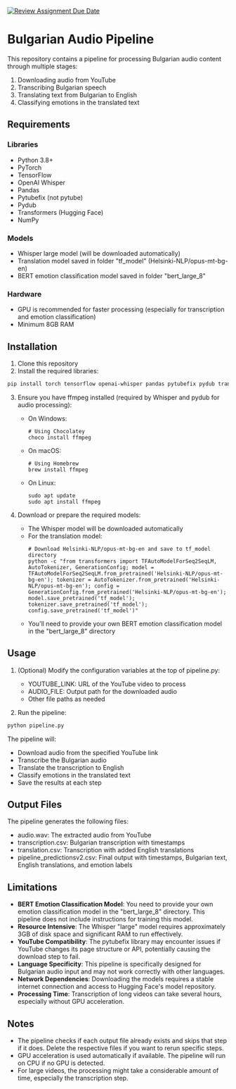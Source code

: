 [![Review Assignment Due Date](https://classroom.github.com/assets/deadline-readme-button-22041afd0340ce965d47ae6ef1cefeee28c7c493a6346c4f15d667ab976d596c.svg)](https://classroom.github.com/a/uhJ9rk0N)

# Bulgarian Audio Pipeline

This repository contains a pipeline for processing Bulgarian audio content through multiple stages:
1. Downloading audio from YouTube
2. Transcribing Bulgarian speech
3. Translating text from Bulgarian to English
4. Classifying emotions in the translated text

## Requirements

### Libraries
- Python 3.8+ 
- PyTorch
- TensorFlow
- OpenAI Whisper
- Pandas
- Pytubefix (not pytube)
- Pydub
- Transformers (Hugging Face)
- NumPy

### Models
- Whisper large model (will be downloaded automatically)
- Translation model saved in folder "tf_model" (Helsinki-NLP/opus-mt-bg-en)
- BERT emotion classification model saved in folder "bert_large_8"

### Hardware
- GPU is recommended for faster processing (especially for transcription and emotion classification)
- Minimum 8GB RAM

## Installation

1. Clone this repository
2. Install the required libraries:

```bash
pip install torch tensorflow openai-whisper pandas pytubefix pydub transformers numpy
```

3. Ensure you have ffmpeg installed (required by Whisper and pydub for audio processing):
   
   - On Windows:
     ```
     # Using Chocolatey
     choco install ffmpeg
     ```
   
   - On macOS:
     ```
     # Using Homebrew
     brew install ffmpeg
     ```
   
   - On Linux:
     ```
     sudo apt update
     sudo apt install ffmpeg
     ```

4. Download or prepare the required models:
   - The Whisper model will be downloaded automatically
   - For the translation model:
     ```
     # Download Helsinki-NLP/opus-mt-bg-en and save to tf_model directory
     python -c "from transformers import TFAutoModelForSeq2SeqLM, AutoTokenizer, GenerationConfig; model = TFAutoModelForSeq2SeqLM.from_pretrained('Helsinki-NLP/opus-mt-bg-en'); tokenizer = AutoTokenizer.from_pretrained('Helsinki-NLP/opus-mt-bg-en'); config = GenerationConfig.from_pretrained('Helsinki-NLP/opus-mt-bg-en'); model.save_pretrained('tf_model'); tokenizer.save_pretrained('tf_model'); config.save_pretrained('tf_model')"
     ```
   - You'll need to provide your own BERT emotion classification model in the "bert_large_8" directory

## Usage

1. (Optional) Modify the configuration variables at the top of pipeline.py:
   - YOUTUBE_LINK: URL of the YouTube video to process
   - AUDIO_FILE: Output path for the downloaded audio
   - Other file paths as needed

2. Run the pipeline:
```bash
python pipeline.py
```

The pipeline will:
- Download audio from the specified YouTube link
- Transcribe the Bulgarian audio
- Translate the transcription to English
- Classify emotions in the translated text
- Save the results at each step

## Output Files

The pipeline generates the following files:
- audio.wav: The extracted audio from YouTube
- transcription.csv: Bulgarian transcription with timestamps
- translation.csv: Transcription with added English translations
- pipeline_predictionsv2.csv: Final output with timestamps, Bulgarian text, English translations, and emotion labels

## Limitations

- **BERT Emotion Classification Model**: You need to provide your own emotion classification model in the "bert_large_8" directory. This pipeline does not include instructions for training this model.
- **Resource Intensive**: The Whisper "large" model requires approximately 3GB of disk space and significant RAM to run effectively.
- **YouTube Compatibility**: The pytubefix library may encounter issues if YouTube changes its page structure or API, potentially causing the download step to fail.
- **Language Specificity**: This pipeline is specifically designed for Bulgarian audio input and may not work correctly with other languages.
- **Network Dependencies**: Downloading the models requires a stable internet connection and access to Hugging Face's model repository.
- **Processing Time**: Transcription of long videos can take several hours, especially without GPU acceleration.

## Notes

- The pipeline checks if each output file already exists and skips that step if it does. Delete the respective files if you want to rerun specific steps.
- GPU acceleration is used automatically if available. The pipeline will run on CPU if no GPU is detected.
- For large videos, the processing might take a considerable amount of time, especially the transcription step.
